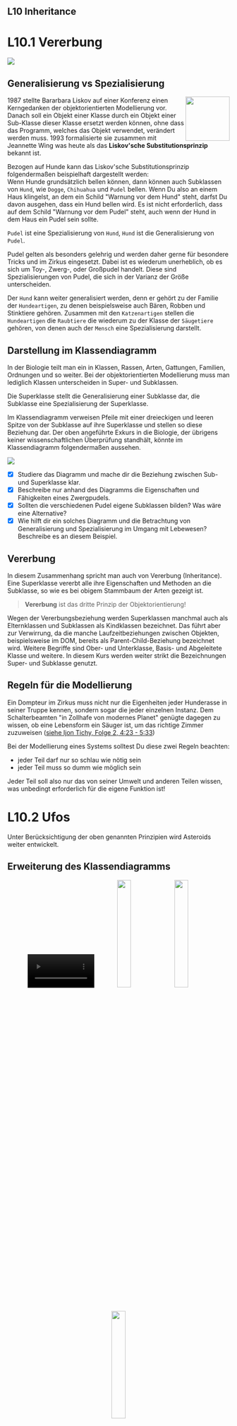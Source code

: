 ## L10 Inheritance
# L10.1 Vererbung

![](Material/Evolution.jpg)

## Generalisierung vs Spezialisierung
<img src="Material/barabara-liskov.jpg" width="100" align="right"/>

1987 stellte Bararbara Liskov auf einer Konferenz einen Kerngedanken der objektorientierten Modellierung vor. Danach soll ein Objekt einer Klasse durch ein Objekt einer Sub-Klasse dieser Klasse ersetzt werden können, ohne dass das Programm, welches das Objekt verwendet, verändert werden muss. 1993 formalisierte sie zusammen mit Jeannette Wing was heute als das **Liskov'sche Substitutionsprinzip** bekannt ist.

Bezogen auf Hunde kann das Liskov'sche Substitutionsprinzip folgendermaßen beispielhaft dargestellt werden:  
Wenn Hunde grundsätzlich bellen können, dann können auch Subklassen von `Hund`, wie `Dogge`, `Chihuahua` und `Pudel` bellen. Wenn Du also an einem Haus klingelst, an dem ein Schild "Warnung vor dem Hund" steht, darfst Du davon ausgehen, dass ein Hund bellen wird. Es ist nicht erforderlich, dass auf dem Schild "Warnung vor dem Pudel" steht, auch wenn der Hund in dem Haus ein Pudel sein sollte.  

`Pudel` ist eine Spezialisierung von `Hund`, `Hund` ist die Generalisierung von `Pudel`.  

Pudel gelten als besonders gelehrig und werden daher gerne für besondere Tricks und im Zirkus eingesetzt. Dabei ist es wiederum unerheblich, ob es sich um Toy-, Zwerg-, oder Großpudel handelt. Diese sind Spezialisierungen von Pudel, die sich in der Varianz der Größe unterscheiden.  

Der `Hund` kann weiter generalisiert werden, denn er gehört zu der Familie der `Hundeartigen`, zu denen beispielsweise auch Bären, Robben und Stinktiere gehören. Zusammen mit den `Katzenartigen` stellen die `Hundeartigen` die `Raubtiere` die wiederum zu der Klasse der `Säugetiere` gehören, von denen auch der `Mensch` eine Spezialisierung darstellt.  

## Darstellung im Klassendiagramm
In der Biologie teilt man ein in Klassen, Rassen, Arten, Gattungen, Familien, Ordnungen und so weiter. Bei der objektorientierten Modellierung muss man lediglich Klassen unterscheiden in Super- und Subklassen. 

Die Superklasse stellt die Generalisierung einer Subklasse dar, die Subklasse eine Spezialisierung der Superklasse.

Im Klassendiagramm verweisen Pfeile mit einer dreieckigen und leeren Spitze von der Subklasse auf ihre Superklasse und stellen so diese Beziehung dar. Der oben angeführte Exkurs in die Biologie, der übrigens keiner wissenschaftlichen Überprüfung standhält, könnte im Klassendiagramm folgendermaßen aussehen.  

![](Material/draw.io/Dogs_ClassDiagram.svg)

- [x] Studiere das Diagramm und mache dir die Beziehung zwischen Sub- und Superklasse klar.
- [x] Beschreibe nur anhand des Diagramms die Eigenschaften und Fähigkeiten eines Zwergpudels.
- [x] Sollten die verschiedenen Pudel eigene Subklassen bilden? Was wäre eine Alternative?
- [x] Wie hilft dir ein solches Diagramm und die Betrachtung von Generalisierung und Spezialisierung im Umgang mit Lebewesen? Beschreibe es an diesem Beispiel. 

## Vererbung
In diesem Zusammenhang spricht man auch von Vererbung (Inheritance). Eine Superklasse vererbt alle ihre Eigenschaften und Methoden an die Subklasse, so wie es bei obigem Stammbaum der Arten gezeigt ist.

> **Vererbung** ist das dritte Prinzip der Objektorientierung!

Wegen der Vererbungsbeziehung werden Superklassen manchmal auch als Elternklassen und Subklassen als Kindklassen bezeichnet. Das führt aber zur Verwirrung, da die manche Laufzeitbeziehungen zwischen Objekten, beispielsweise im DOM, bereits als Parent-Child-Beziehung bezeichnet wird. Weitere Begriffe sind Ober- und Unterklasse, Basis- und Abgeleitete Klasse und weitere. In diesem Kurs werden weiter strikt die Bezeichnungen Super- und Subklasse genutzt.

## Regeln für die Modellierung
Ein Dompteur im Zirkus muss nicht nur die Eigenheiten jeder Hunderasse in seiner Truppe kennen, sondern sogar die jeder einzelnen Instanz. Dem Schalterbeamten "in Zollhafe von modernes Planet" genügte dagegen zu wissen, ob eine Lebensform ein Säuger ist, um das richtige Zimmer zuzuweisen ([siehe Ijon Tichy, Folge 2, 4:23 - 5:33](https://www.youtube.com/watch?v=_DSCXsIR03Q))

Bei der Modellierung eines Systems solltest Du diese zwei Regeln beachten:
- jeder Teil darf nur so schlau wie nötig sein
- jeder Teil muss so dumm wie möglich sein  

Jeder Teil soll also nur das von seiner Umwelt und anderen Teilen wissen, was unbedingt erforderlich für die eigene Funktion ist!

# L10.2 Ufos
Unter Berücksichtigung der oben genannten Prinzipien wird Asteroids weiter entwickelt.

## Erweiterung des Klassendiagramms
<div align="center">
  <video controls width="30%"><source src="http://games.hs-furtwangen.de/EIA2_Video/L10_V1_Classdiagram.mp4" type="video/mp4"></video>
  <a href="Material/Asteroids_ClassDiagram.jpg"><img src="Material/Asteroids_ClassDiagram.jpg" width="25%"></a>
  <a href="Material/Asteroids_ActivityDiagram-Moveable.jpg"><img src="Material/Asteroids_ActivityDiagram-Moveable.jpg" width="25%"></a>
  <a href="Material/Asteroids_ActivityDiagram-Asteroid.jpg"><img src="Material/Asteroids_ActivityDiagram-Asteroid.jpg" width="25%"></a>
  <br/>
  <a href="http://games.hs-furtwangen.de/EIA2_Video/L10_V1_Classdiagram.mp4"><img src="../X01_Appendix/Img/video.jpg" width="3%"/> L10 Inheritance: Klassendiagramm</a>
</div>

## Implementation Moveable, Refaktorierung Asteroid   
<div align="center">
  <video controls width="30%"> 
  <source src="http://games.hs-furtwangen.de/EIA2_Video/L10_V2_Implementation1.mp4" type="video/mp4"></video>
  <br/>
  <a href="http://games.hs-furtwangen.de/EIA2_Video/L10_V2_Implementation1.mp4"><img src="../X01_Appendix/Img/video.jpg" width="3%"/> L10 Inheritance: Implementation 1</a>
</div>

> **`extends`** erweitert eine Superklasse um eine Subklasse!  
> **`super(...)`** ruft aus der Subklasse den Constructor der Superklasse auf!  
> **`super.methode(...)`** ruft aus der Subklasse die `methode` der Superklasse auf!

## Polymorphie
Griechisch πολύς (polýs) = „viel“ und μορφή (morphé) = "Form, Gestalt". Hunde sind vielgestaltig, das wurde in diesen Lektionen bereits ausgiebig behandelt. Die einzelnen Hunderassen können aber nicht nur anders aussehen, sondern sich vielleicht auch unterschiedlich verhalten. Ein Jagdhund wird beim Anblick einer Herde Schafe vielleicht gerne hineinrennen und eines reißen, ein Hütehund eher um die Herde herumlaufen und sie beisammen halten. Für jemanden, der mit diesen Hunden spazierengeht, so wie die angeblich 200.000 professionellen Gassigeher in den USA, ist dabei vordringlich wichtig, genug Leinen und Halsbänder zu haben, um die Hunde bei sich halten zu können. Die Rasse ist unerheblich.

> **Polymorphie** ist das vierte Prinzip der Objektorientierung!

Im Asteroids-Programm sind derzeit zwei Klassen implementiert, die von Moveable erben, also zwei Subklassen der Superklasse Moveable. Anders ausgedrückt hat Moveable derzeit drei Gestalten: Moveable, Asteroid und Projectile. Sie unterscheiden sich in Aussehen und Verhalten

| Klasse | Aussehen | Bewegung |
|---|---|---|
|Moveable|keines|Geradlinig mit Umlauf am Rand
|Asteroid|Felsbrocken| wie Moveable
|Projectile| kleiner Punkt| wie Moveable aber Reichweite begrenzt

Damit sich die Instanzen der Klassen bewegen und darstellen können, ruft das Hauptprogramm deren `move`- und `draw`-Methoden auf. Dabei ist es dem Hauptprogramm aber völlig egal, ob es sich dabei um Asteroiden oder Projektile handelt, solange sie Moveables sind und somit diese Methoden entweder geerbt haben oder sie neu implementieren (überschreiben). Das Hauptprogramm kann mit allen Gassi gehen ...

Nach dem Liskov'schen Substitutionsprinzip muss Folgendes möglich sein, auch wenn Moveable vielgestaltig ist:

```typescript
let m: Moveable = new Moveable();
let a: Moveable = new Asteroid(1);
let p: Moveable = new Projectile(new Vector(0, 0), new Vector(0, 0));
```

Beachte, dass die Variablen m, a und p alle mit dem Typ Moveable deklariert wurden, sie aber unterschiedliche Objekt-Typen referenzieren.

- [x] Implementiere diese drei Zeilen und lasse dir die Variablen in der Konsole ausgeben oder schaue sie dir im Debugger an.

Wenn Vorangegangenes möglich ist, dann muss auch Folgendes möglich sein:

```typescript
let moveables: Moveable[] = [];
moveables.push(new Asteroid(1));
moveables.push(new Projectile(new Vector(0, 0), new Vector(0, 0)));
```

- [x] Überprüfe auch dies mit einer entsprechenden Implementation

## Aktivitätsdiagramm Hauptprogramm  

<div align="center">
  <video controls width="30%"><source src="http://games.hs-furtwangen.de/EIA2_Video/L10_V3_ActivitydiagramMain.mp4" type="video/mp4"></video>
  <a href="Material/Asteroids_ActivityDiagram-Main.jpg"><img src="Material/Asteroids_ActivityDiagram-Main.jpg" width="25%"></a>
  <br/>
  <a href="http://games.hs-furtwangen.de/EIA2_Video/L10_V3_ActivitydiagramMain.mp4"><img src="../X01_Appendix/Img/video.jpg" width="3%"/> L10 Inheritance: Aktivitätsdiagramm Hauptprogramm</a>
</div>

## Implementation bei Nutzung der Polymorphie

<div align="center">
  <video controls width="30%"><source src="http://games.hs-furtwangen.de/EIA2_Video/L10_V4_Implementation2.mp4" type="video/mp4"></video>
  <br/>
  <a href="http://games.hs-furtwangen.de/EIA2_Video/L10_V4_Implementation2.mp4"><img src="../X01_Appendix/Img/video.jpg" width="3%"/> L10 Inheritance: Implementation 2</a>
</div>

> **`a instanceof B`** prüft, ob das Objekt `a` eine Instanz der Klasse `B` ist.

- [x] Konzipiere die Ufos! Dabei musst Du unter anderem folgende Designentscheidung treffen:
  - wer soll die Projektile erzeugen? Wird diese Aufgabe von den Ufos übernommen oder vom Hauptprogramm?
    - wenn Ufo: wie kommen die Projektile in das Moveable-Array um verwaltet zu werden?
    - wenn Hauptprogramm: wie erkennt das Hauptprogramm, dass das Ufo ein Projektil abfeuert? 

>**Hinweis:** Der Pfad zum Zeichnen der Ufos wird bereits von der Funktion `createUfoPath()` erzeugt. 
